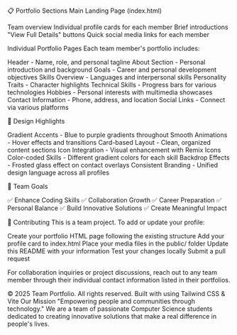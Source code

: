 




📋 Portfolio Sections
Main Landing Page (index.html)

Team overview
Individual profile cards for each member
Brief introductions
"View Full Details" buttons
Quick social media links for each member

Individual Portfolio Pages
Each team member's portfolio includes:

Header - Name, role, and personal tagline
About Section - Personal introduction and background
Goals - Career and personal development objectives
Skills Overview - Languages and interpersonal skills
Personality Traits - Character highlights
Technical Skills - Progress bars for various technologies
Hobbies - Personal interests with multimedia showcases
Contact Information - Phone, address, and location
Social Links - Connect via various platforms

🎨 Design Highlights

Gradient Accents - Blue to purple gradients throughout
Smooth Animations - Hover effects and transitions
Card-based Layout - Clean, organized content sections
Icon Integration - Visual enhancement with Remix Icons
Color-coded Skills - Different gradient colors for each skill
Backdrop Effects - Frosted glass effect on contact overlays
Consistent Branding - Unified design language across all profiles

🎯 Team Goals

✅ Enhance Coding Skills
✅ Collaboration Growth
✅ Career Preparation
✅ Personal Balance
✅ Build Innovative Solutions
✅ Create Meaningful Impact

🤝 Contributing
This is a team project. To add or update your profile:

Create your portfolio HTML page following the existing structure
Add your profile card to index.html
Place your media files in the public/ folder
Update this README with your information
Test your changes locally
Submit a pull request



For collaboration inquiries or project discussions, reach out to any team member through their individual contact information listed in their portfolios.

© 2025 Team Portfolio. All rights reserved.
Built with  using Tailwind CSS & Vite
 Our Mission
"Empowering people and communities through technology."
We are a team of passionate Computer Science students dedicated to creating innovative solutions that make a real difference in people's lives.
